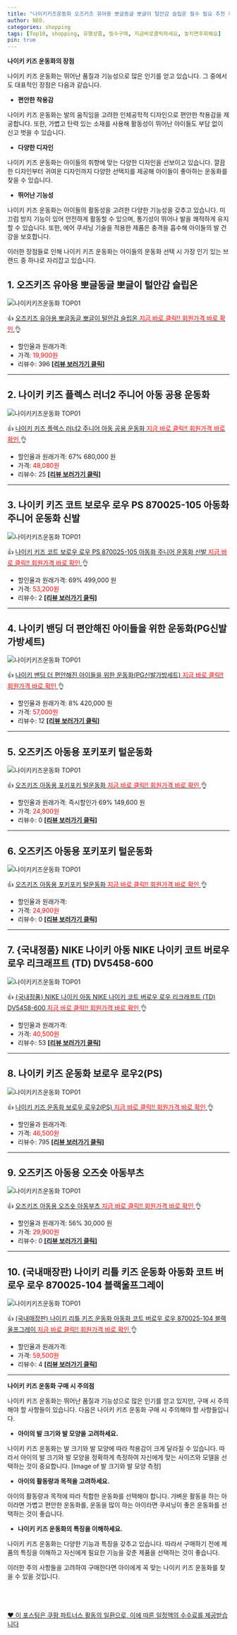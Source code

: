 ```yaml
---
title: "나이키키즈운동화 오즈키즈 유아용 뽀글동글 뽀글이 털안감 슬립온 필수 필요 추천 제품 비교 최저 가격 비교 장점 구매 후기 구매평"
author: NEO.
categories: shopping
tags: [Top10, shopping, 유행상품, 필수구매, 지금바로클릭하세요, 놓치면후회해요]
pin: true
---
```

**나이키 키즈 운동화의 장점**

나이키 키즈 운동화는 뛰어난 품질과 기능성으로 많은 인기를 얻고 있습니다. 그 중에서도 대표적인 장점은 다음과 같습니다.

* **편안한 착용감**

나이키 키즈 운동화는 발의 움직임을 고려한 인체공학적 디자인으로 편안한 착용감을 제공합니다. 또한, 가볍고 탄력 있는 소재를 사용해 활동성이 뛰어난 아이들도 부담 없이 신고 벗을 수 있습니다.

* **다양한 디자인**

나이키 키즈 운동화는 아이들의 취향에 맞는 다양한 디자인을 선보이고 있습니다. 깔끔한 디자인부터 귀여운 디자인까지 다양한 선택지를 제공해 아이들이 좋아하는 운동화를 찾을 수 있습니다.

* **뛰어난 기능성**

나이키 키즈 운동화는 아이들의 활동성을 고려한 다양한 기능성을 갖추고 있습니다. 미끄럼 방지 기능이 있어 안전하게 활동할 수 있으며, 통기성이 뛰어나 발을 쾌적하게 유지할 수 있습니다. 또한, 에어 쿠셔닝 기술을 적용한 제품은 충격을 흡수해 아이들의 발 건강을 보호합니다.

이러한 장점들로 인해 나이키 키즈 운동화는 아이들의 운동화 선택 시 가장 인기 있는 브랜드 중 하나로 자리잡고 있습니다.

   

## 1. 오즈키즈 유아용 뽀글동글 뽀글이 털안감 슬립온

![나이키키즈운동화 TOP01](https://thumbnail9.coupangcdn.com/thumbnails/remote/490x490ex/image/retail/images/2023/10/25/15/9/40418823-adef-46e9-b7f6-fc13def54ab8.jpg)


👍 [오즈키즈 유아용 뽀글동글 뽀글이 털안감 슬립온 <font color=red> 지금 바로 클릭!! 회원가격 바로 확인 </font> ](https://link.coupang.com/re/AFFSDP?lptag=AF3617701&subid=GithubCoopas&pageKey=7675181387&traceid=V0-153&itemId=20485485050&vendorItemId=87564262371) 👌 


- 할인율과 원래가격: 
- 가격: <span style='color:red'>19,900원</span>
- 리뷰수: 396  [**[리뷰 보러가기 클릭]**](https://link.coupang.com/re/AFFSDP?lptag=AF3617701&subid=GithubCoopas&pageKey=7675181387&traceid=V0-153&itemId=20485485050&vendorItemId=87564262371)

---


   

## 2. 나이키 키즈 플렉스 러너2 주니어 아동 공용 운동화

![나이키키즈운동화 TOP01](https://thumbnail7.coupangcdn.com/thumbnails/remote/490x490ex/image/vendor_inventory/feca/5a6c50eb648f945fbd1aa57690dc581ae410f2ccd5a5af6d48b43b9e7e78.jpg)


👍 [나이키 키즈 플렉스 러너2 주니어 아동 공용 운동화 <font color=red> 지금 바로 클릭!! 회원가격 바로 확인 </font> ](https://link.coupang.com/re/AFFSDP?lptag=AF3617701&subid=GithubCoopas&pageKey=7517621785&traceid=V0-153&itemId=19710849217&vendorItemId=87749144869) 👌 


- 할인율과 원래가격: 67%  680,000   원
- 가격: <span style='color:red'>48,080원</span>
- 리뷰수: 25  [**[리뷰 보러가기 클릭]**](https://link.coupang.com/re/AFFSDP?lptag=AF3617701&subid=GithubCoopas&pageKey=7517621785&traceid=V0-153&itemId=19710849217&vendorItemId=87749144869)

---


   

## 3. 나이키 키즈 코트 보로우 로우 PS 870025-105 아동화 주니어 운동화 신발

![나이키키즈운동화 TOP01](https://thumbnail7.coupangcdn.com/thumbnails/remote/490x490ex/image/vendor_inventory/8c28/dcb893addbb654ef2950e248700eb2f99b4a5fa80a4f89f25d0e3e4394e4.jpg)


👍 [나이키 키즈 코트 보로우 로우 PS 870025-105 아동화 주니어 운동화 신발 <font color=red> 지금 바로 클릭!! 회원가격 바로 확인 </font> ](https://link.coupang.com/re/AFFSDP?lptag=AF3617701&subid=GithubCoopas&pageKey=6625052719&traceid=V0-153&itemId=15078789938&vendorItemId=84319486002) 👌 


- 할인율과 원래가격: 69%  499,000   원
- 가격: <span style='color:red'>53,200원</span>
- 리뷰수: 2  [**[리뷰 보러가기 클릭]**](https://link.coupang.com/re/AFFSDP?lptag=AF3617701&subid=GithubCoopas&pageKey=6625052719&traceid=V0-153&itemId=15078789938&vendorItemId=84319486002)

---


   

## 4. 나이키 밴딩 더 편안해진 아이들을 위한 운동화(PG신발가방세트)

![나이키키즈운동화 TOP01](https://thumbnail7.coupangcdn.com/thumbnails/remote/490x490ex/image/vendor_inventory/7940/8e9865f4b294cd2a7da1c9399c683c1899acc23ccec8e9145260289acc2d.jpg)


👍 [나이키 밴딩 더 편안해진 아이들을 위한 운동화(PG신발가방세트) <font color=red> 지금 바로 클릭!! 회원가격 바로 확인 </font> ](https://link.coupang.com/re/AFFSDP?lptag=AF3617701&subid=GithubCoopas&pageKey=7632611389&traceid=V0-153&itemId=20261253372&vendorItemId=87348760875) 👌 


- 할인율과 원래가격: 8%  420,000   원
- 가격: <span style='color:red'>57,000원</span>
- 리뷰수: 12  [**[리뷰 보러가기 클릭]**](https://link.coupang.com/re/AFFSDP?lptag=AF3617701&subid=GithubCoopas&pageKey=7632611389&traceid=V0-153&itemId=20261253372&vendorItemId=87348760875)

---


   

## 5. 오즈키즈 아동용 포키포키 털운동화

![나이키키즈운동화 TOP01](https://thumbnail8.coupangcdn.com/thumbnails/remote/490x490ex/image/retail/images/2019/11/03/10/7/22e4e70a-68e5-4a01-878a-bc139bf45213.jpg)


👍 [오즈키즈 아동용 포키포키 털운동화 <font color=red> 지금 바로 클릭!! 회원가격 바로 확인 </font> ](https://link.coupang.com/re/AFFSDP?lptag=AF3617701&subid=GithubCoopas&pageKey=330086285&traceid=V0-153&itemId=1055140731&vendorItemId=5526456826) 👌 


- 할인율과 원래가격: 즉시할인가 69%  149,600   원
- 가격: <span style='color:red'>24,900원</span>
- 리뷰수: 0  [**[리뷰 보러가기 클릭]**](https://link.coupang.com/re/AFFSDP?lptag=AF3617701&subid=GithubCoopas&pageKey=330086285&traceid=V0-153&itemId=1055140731&vendorItemId=5526456826)

---


   

## 6. 오즈키즈 아동용 포키포키 털운동화

![나이키키즈운동화 TOP01](https://thumbnail7.coupangcdn.com/thumbnails/remote/490x490ex/image/retail/images/2019/11/03/10/6/731d3f12-80bf-4aa5-8a67-b30c957d1a57.jpg)


👍 [오즈키즈 아동용 포키포키 털운동화 <font color=red> 지금 바로 클릭!! 회원가격 바로 확인 </font> ](https://link.coupang.com/re/AFFSDP?lptag=AF3617701&subid=GithubCoopas&pageKey=330086285&traceid=V0-153&itemId=1055140766&vendorItemId=5526456880) 👌 


- 할인율과 원래가격: 
- 가격: <span style='color:red'>24,900원</span>
- 리뷰수: 0  [**[리뷰 보러가기 클릭]**](https://link.coupang.com/re/AFFSDP?lptag=AF3617701&subid=GithubCoopas&pageKey=330086285&traceid=V0-153&itemId=1055140766&vendorItemId=5526456880)

---


   

## 7. {국내정품} NIKE 나이키 아동 NIKE 나이키 코트 버로우 로우 리크래프트 (TD) DV5458-600

![나이키키즈운동화 TOP01](https://thumbnail8.coupangcdn.com/thumbnails/remote/490x490ex/image/vendor_inventory/7dc1/55c488dfd5dca4d8b4ebc3f65a1ea766f4c0bb32c7a3d688a2e32e4e5db0.png)


👍 [{국내정품} NIKE 나이키 아동 NIKE 나이키 코트 버로우 로우 리크래프트 (TD) DV5458-600 <font color=red> 지금 바로 클릭!! 회원가격 바로 확인 </font> ](https://link.coupang.com/re/AFFSDP?lptag=AF3617701&subid=GithubCoopas&pageKey=7445610273&traceid=V0-153&itemId=19371341851&vendorItemId=87911692073) 👌 


- 할인율과 원래가격: 
- 가격: <span style='color:red'>40,500원</span>
- 리뷰수: 53  [**[리뷰 보러가기 클릭]**](https://link.coupang.com/re/AFFSDP?lptag=AF3617701&subid=GithubCoopas&pageKey=7445610273&traceid=V0-153&itemId=19371341851&vendorItemId=87911692073)

---


   

## 8. 나이키 키즈 운동화 보로우 로우2(PS)

![나이키키즈운동화 TOP01](https://thumbnail8.coupangcdn.com/thumbnails/remote/490x490ex/image/vendor_inventory/d661/4fba73e8e41566d5cb59b9fbb608bbc86ef7961342b2c00c26a367edfcb3.jpg)


👍 [나이키 키즈 운동화 보로우 로우2(PS) <font color=red> 지금 바로 클릭!! 회원가격 바로 확인 </font> ](https://link.coupang.com/re/AFFSDP?lptag=AF3617701&subid=GithubCoopas&pageKey=6804956272&traceid=V0-153&itemId=16079112369&vendorItemId=83277892747) 👌 


- 할인율과 원래가격: 
- 가격: <span style='color:red'>46,500원</span>
- 리뷰수: 795  [**[리뷰 보러가기 클릭]**](https://link.coupang.com/re/AFFSDP?lptag=AF3617701&subid=GithubCoopas&pageKey=6804956272&traceid=V0-153&itemId=16079112369&vendorItemId=83277892747)

---


   

## 9. 오즈키즈 아동용 오즈숏 아동부츠

![나이키키즈운동화 TOP01](https://thumbnail10.coupangcdn.com/thumbnails/remote/490x490ex/image/retail/images/98509276751887-aefbb510-e1ac-4110-9526-5b4ded66a75c.jpg)


👍 [오즈키즈 아동용 오즈숏 아동부츠 <font color=red> 지금 바로 클릭!! 회원가격 바로 확인 </font> ](https://link.coupang.com/re/AFFSDP?lptag=AF3617701&subid=GithubCoopas&pageKey=42860579&traceid=V0-153&itemId=155282735&vendorItemId=3363676727) 👌 


- 할인율과 원래가격: 56%  30,000   원
- 가격: <span style='color:red'>29,900원</span>
- 리뷰수: 0  [**[리뷰 보러가기 클릭]**](https://link.coupang.com/re/AFFSDP?lptag=AF3617701&subid=GithubCoopas&pageKey=42860579&traceid=V0-153&itemId=155282735&vendorItemId=3363676727)

---


   

## 10. (국내매장판) 나이키 리틀 키즈 운동화 아동화 코트 버로우 로우 870025-104 블랙울프그레이

![나이키키즈운동화 TOP01](https://thumbnail9.coupangcdn.com/thumbnails/remote/490x490ex/image/vendor_inventory/3a9e/8eac00f82785a91804b4ff0916c2682a0f5909e0eea60ab105df711fbf55.jpg)


👍 [(국내매장판) 나이키 리틀 키즈 운동화 아동화 코트 버로우 로우 870025-104 블랙울프그레이 <font color=red> 지금 바로 클릭!! 회원가격 바로 확인 </font> ](https://link.coupang.com/re/AFFSDP?lptag=AF3617701&subid=GithubCoopas&pageKey=7271038779&traceid=V0-153&itemId=18543072525&vendorItemId=86424184714) 👌 


- 할인율과 원래가격: 
- 가격: <span style='color:red'>59,500원</span>
- 리뷰수: 4  [**[리뷰 보러가기 클릭]**](https://link.coupang.com/re/AFFSDP?lptag=AF3617701&subid=GithubCoopas&pageKey=7271038779&traceid=V0-153&itemId=18543072525&vendorItemId=86424184714)

---
**나이키 키즈 운동화 구매 시 주의점**

나이키 키즈 운동화는 뛰어난 품질과 기능성으로 많은 인기를 얻고 있지만, 구매 시 주의해야 할 사항들이 있습니다. 다음은 나이키 키즈 운동화 구매 시 주의해야 할 사항들입니다.

* **아이의 발 크기와 발 모양을 고려하세요.**

나이키 키즈 운동화는 발 크기와 발 모양에 따라 착용감이 크게 달라질 수 있습니다. 따라서 아이의 발 크기와 발 모양을 정확하게 측정하여 자신에게 맞는 사이즈와 모델을 선택하는 것이 중요합니다.
[Image of 발 크기와 발 모양 측정]
* **아이의 활동량과 목적을 고려하세요.**

아이의 활동량과 목적에 따라 적합한 운동화를 선택해야 합니다. 가벼운 활동을 하는 아이라면 가볍고 편안한 운동화를, 운동을 많이 하는 아이라면 쿠셔닝이 좋은 운동화를 선택하는 것이 좋습니다.

* **나이키 키즈 운동화의 특징을 이해하세요.**

나이키 키즈 운동화는 다양한 기능과 특징을 갖추고 있습니다. 따라서 구매하기 전에 제품의 특징을 이해하고 자신에게 필요한 기능을 갖춘 제품을 선택하는 것이 좋습니다.


이러한 주의 사항들을 고려하여 구매한다면 아이에게 꼭 맞는 나이키 키즈 운동화를 찾을 수 있을 것입니다.<br><br><br><br><br> [ ❤  이 포스팅은 쿠팡 파트너스 활동의 일환으로, 이에 따른 일정액의 수수료를 제공받습니다](https://link.coupang.com/a/bcEFyh)